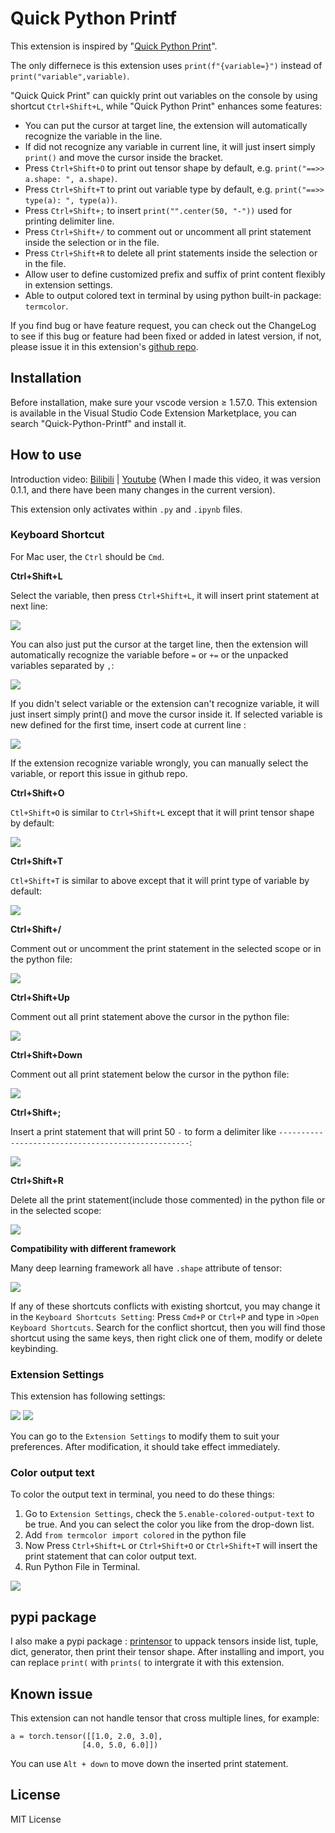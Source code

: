 # Quick Python Printf

This extension is inspired by "[Quick Python Print](https://github.com/wwdok/Quick-Python-Print)". 

The only differnece is this extension uses `print(f"{variable=}")` instead of `print("variable",variable)`.

"Quick Quick Print" can quickly print out variables on the console by using shortcut `Ctrl+Shift+L`, while "Quick Python Print" enhances some features:
* You can put the cursor at target line, the extension will automatically recognize the variable in the line.
* If did not recognize any variable in current line, it will just insert simply `print()` and move the cursor inside the bracket.
* Press `Ctrl+Shift+O` to print out tensor shape by default, e.g. `print("==>> a.shape: ", a.shape)`.
* Press `Ctrl+Shift+T` to print out variable type by default, e.g. `print("==>> type(a): ", type(a))`.
* Press `Ctrl+Shift+;` to insert `print("".center(50, "-"))` used for printing delimiter line.
* Press `Ctrl+Shift+/` to comment out or uncomment all print statement inside the selection or in the file.
* Press `Ctrl+Shift+R` to delete all print statements inside the selection or in the file.
* Allow user to define customized prefix and suffix of print content flexibly in extension settings.
* Able to output colored text in terminal by using python built-in package: `termcolor`.

If you find bug or have feature request, you can check out the ChangeLog to see if this bug or feature had been fixed or added in latest version, if not, please issue it in this extension's [github repo](https://github.com/wakamex/Quick-Python-Print).

## Installation

Before installation, make sure your vscode version ≥ 1.57.0.
This extension is available in the Visual Studio Code Extension Marketplace, you can search "Quick-Python-Printf" and install it.

## How to use

Introduction video: [Bilibili](https://www.bilibili.com/video/BV1hY411V7bi) | [Youtube](https://www.youtube.com/watch?v=w5cd_8lzylA) (When I made this video, it was version 0.1.1, and there have been many changes in the current version).

This extension only activates within `.py` and `.ipynb` files.

### Keyboard Shortcut
For Mac user, the `Ctrl` should be `Cmd`.

**Ctrl+Shift+L**

Select the variable, then press `Ctrl+Shift+L`, it will insert print statement at next line:

![](images/Ctl+Shift+L-selection.gif)

You can also just put the cursor at the target line, then the extension will automatically recognize the variable before `=` or `+=` or the unpacked variables separated by `,`:

![](images/Ctl+Shift+L-NOselection.gif)

If you didn't select variable or the extension can't recognize variable, it will just insert simply print() and move the cursor inside it. If selected variable is new defined for the first time, insert code at current line :

![](images/Ctl+Shift+L-NOvariable.gif)

If the extension recognize variable wrongly, you can manually select the variable, or report this issue in github repo.

**Ctrl+Shift+O**

`Ctl+Shift+O` is similar to `Ctrl+Shift+L` except that it will print tensor shape by default:

![](images/Ctl+Shift+O.gif)

**Ctrl+Shift+T**

`Ctl+Shift+T` is similar to above except that it will print type of variable by default:

![](images/Ctl+Shift+T.gif)

**Ctrl+Shift+/**

Comment out or uncomment the print statement in the selected scope or in the python file:

![](images/Ctl+Shift+forwardslash.gif)

**Ctrl+Shift+Up**

Comment out all print statement above the cursor in the python file:

![](images/Ctl+Shift+up.gif)

**Ctrl+Shift+Down**

Comment out all print statement below the cursor in the python file:

![](images/Ctl+Shift+down.gif)

**Ctrl+Shift+;**

Insert a print statement that will print 50 `-` to form a delimiter like `--------------------------------------------------`:

![](images/Ctl+Shift+;.gif)

**Ctrl+Shift+R**

Delete all the print statement(include those commented) in the python file or in the selected scope:

![](images/Ctl+Shift+R.gif)

**Compatibility with different framework**

Many deep learning framework all have `.shape` attribute of tensor:

![](images/execution.gif)

If any of these shortcuts conflicts with existing shortcut, you may change it in the `Keyboard Shortcuts Setting`: Press `Cmd+P` or `Ctrl+P` and type in `>Open Keyboard Shortcuts`. Search for the conflict shortcut, then you will find those shortcut using the same keys, then right click one of them, modify or delete keybinding.

### Extension Settings

This extension has following settings:

![](images/setting1.png)
![](images/setting2.png)

You can go to the `Extension Settings` to modify them to suit your preferences. After modification, it should take effect immediately.

### Color output text
To color the output text in terminal, you need to do these things:
1. Go to `Extension Settings`, check the `5.enable-colored-output-text` to be true. And you can select the color you like from the drop-down list.
2. Add `from termcolor import colored` in the python file
3. Now Press `Ctrl+Shift+L` or `Ctrl+Shift+O` or `Ctrl+Shift+T` will insert the print statement that can color output text.
4. Run Python File in Terminal.

![](images/color-text.gif)

## pypi package
I also make a pypi package : [printensor](https://github.com/wwdok/print_tensor) to uppack tensors inside list, tuple, dict, generator, then print their tensor shape. After installing and import, you can replace `print(` with `prints(` to intergrate it with this extension.

## Known issue
This extension can not handle tensor that cross multiple lines, for example:
```
a = torch.tensor([[1.0, 2.0, 3.0], 
                [4.0, 5.0, 6.0]])
```
You can use `Alt + down` to move down the inserted print statement.

## License
MIT License
